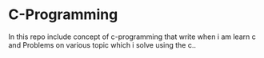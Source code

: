 # C-Programming
In this repo include concept of c-programming that write when i am learn c and Problems on various topic which i solve using the c..
